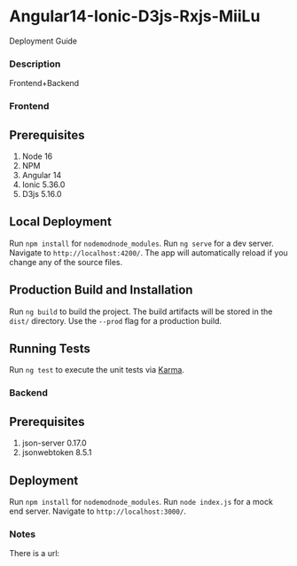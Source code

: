 # Angular14-Ionic-D3js-Rxjs-MiiLu 
Deployment Guide

### Description
Frontend+Backend

### Frontend
## Prerequisites
1. Node 16
2. NPM
3. Angular 14
4. Ionic 5.36.0
5. D3js 5.16.0

## Local Deployment
Run `npm install` for `nodemodnode_modules`. 
Run `ng serve` for a dev server. 
Navigate to `http://localhost:4200/`. 
The app will automatically reload if you change any of the source files.

## Production Build and Installation
Run `ng build` to build the project. 
The build artifacts will be stored in the `dist/` directory. Use the `--prod` flag for a production build.
 
## Running Tests
Run `ng test` to execute the unit tests via [Karma](https://karma-runner.github.io).

### Backend
## Prerequisites
1. json-server 0.17.0
2. jsonwebtoken 8.5.1

## Deployment
Run `npm install` for `nodemodnode_modules`. 
Run `node index.js` for a mock end server. 
Navigate to `http://localhost:3000/`. 

### Notes
There is a url:
